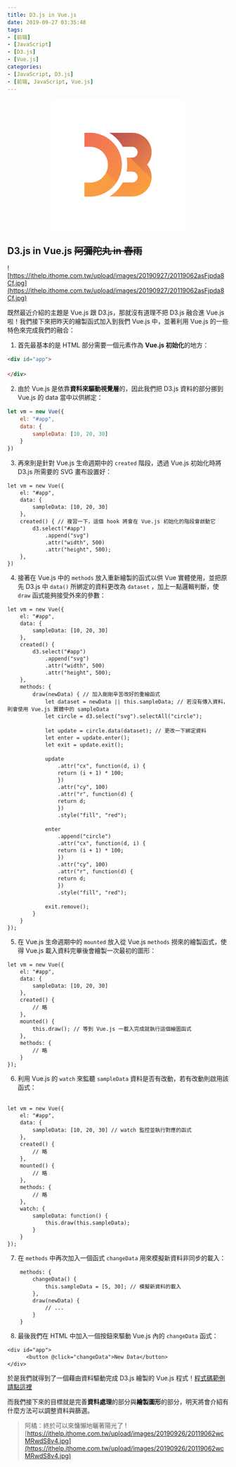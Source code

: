 ```yaml
---
title: D3.js in Vue.js
date: 2019-09-27 03:35:48
tags:
- [前端]
- [JavaScript]
- [D3.js]
- [Vue.js]
categories: 
- [JavaScript, D3.js]
- [前端, JavaScript, Vue.js]
---
```


<div style="display:flex;justify-content:center;">
  <img style="object-fit:cover;" src='/images/d3js/d3.png' width='300px' height='300px' />
</div>

## D3.js in Vue.js ~~阿彌陀丸 in 春雨~~
![https://ithelp.ithome.com.tw/upload/images/20190927/20119062asFjpda8Cf.jpg](https://ithelp.ithome.com.tw/upload/images/20190927/20119062asFjpda8Cf.jpg)

既然最近介紹的主題是 Vue.js 跟 D3.js，那就沒有道理不把 D3.js 融合進 Vue.js 啦！我們接下來把昨天的繪製函式加入到我們 Vue.js 中，並著利用 Vue.js 的一些特色來完成我們的融合：

<!--more-->

1. 首先最基本的是 HTML 部分需要一個元素作為 **Vue.js 初始化**的地方：

```html
<div id="app">
      
</div>
```

2. 由於 Vue.js 是依靠**資料來驅動視覺層**的，因此我們把 D3.js 資料的部分挪到 Vue.js 的 data 當中以供綁定：

```javascript
let vm = new Vue({
    el: "#app",
    data: {
        sampleData: [10, 20, 30]
    }
})
```

3. 再來則是針對 Vue.js 生命週期中的 `created` 階段，透過 Vue.js 初始化時將 D3.js 所需要的 SVG 畫布設置好：

```
let vm = new Vue({
    el: "#app",
    data: {
        sampleData: [10, 20, 30]
    },
    created() { // 複習一下，這個 hook 將會在 Vue.js 初始化的階段會啟動它
        d3.select("#app")
            .append("svg")
            .attr("width", 500)
            .attr("height", 500);
    },
})
```

4. 接著在 Vue.js 中的 `methods` 放入重新繪製的函式以供 Vue 實體使用，並把原先 D3.js 中 `data()` 所綁定的資料更改為 `dataset` ，加上一點邏輯判斷，使 `draw` 函式能夠接受外來的參數：

```
let vm = new Vue({
    el: "#app",
    data: {
        sampleData: [10, 20, 30]
    },
    created() {
        d3.select("#app")
            .append("svg")
            .attr("width", 500)
            .attr("height", 500);
    },
    methods: {
        draw(newData) { // 加入剛剛辛苦改好的重繪函式
            let dataset = newData || this.sampleData; // 若沒有傳入資料，則會使用 Vue.js 實體中的 sampleData
            let circle = d3.select("svg").selectAll("circle");

            let update = circle.data(dataset); // 更改一下綁定資料
            let enter = update.enter();
            let exit = update.exit();

            update
                .attr("cx", function(d, i) {
                return (i + 1) * 100;
                })
                .attr("cy", 100)
                .attr("r", function(d) {
                return d;
                })
                .style("fill", "red");

            enter
                .append("circle")
                .attr("cx", function(d, i) {
                return (i + 1) * 100;
                })
                .attr("cy", 100)
                .attr("r", function(d) {
                return d;
                })
                .style("fill", "red");

            exit.remove();
        }
    }
});
```

5. 在 Vue.js 生命週期中的 `mounted` 放入從 Vue.js `methods` 撈來的繪製函式，使得 Vue.js 載入資料完畢後會繪製一次最初的圖形：

```
let vm = new Vue({
    el: "#app",
    data: {
        sampleData: [10, 20, 30]
    },
    created() {
        // 略
    },
    mounted() { 
        this.draw(); // 等到 Vue.js 一載入完成就執行這個繪圖函式
    },
    methods: {
        // 略
    }
});
```

6. 利用 Vue.js 的 `watch` 來監聽 `sampleData` 資料是否有改動，若有改動則啟用該函式：
```

let vm = new Vue({
    el: "#app",
    data: {
        sampleData: [10, 20, 30] // watch 監控並執行對應的函式
    },
    created() {
        // 略
    },
    mounted() { 
        // 略
    },
    methods: {
        // 略
    },
    watch: {
        sampleData: function() {
            this.draw(this.sampleData);
        }
    }
});
```

7. 在 `methods` 中再次加入一個函式 `changeData` 用來模擬新資料非同步的載入：
```
    methods: {
        changeData() { 
            this.sampleData = [5, 30]; // 模擬新資料的載入
        },
        draw(newData) {
            // ...
        }
    }
```

8. 最後我們在 HTML 中加入一個按鈕來驅動 Vue.js 內的 `changeData` 函式：

```
<div id="app">
      <button @click="changeData">New Data</button>
</div>
```

於是我們就得到了一個藉由資料驅動完成 D3.js 繪製的 Vue.js 程式！[程式碼範例請點這裡](https://codepen.io/ShawnLin0201/pen/rNBbyqX)

而我們接下來的目標就是完善**資料處理**的部分與**繪製圖形**的部分，明天將會介紹有什麼方法可以調整資料與篩選。

> 阿橘：終於可以來慵懶地曬著陽光了
> ![https://ithelp.ithome.com.tw/upload/images/20190926/20119062wcMRwdS8v4.jpg](https://ithelp.ithome.com.tw/upload/images/20190926/20119062wcMRwdS8v4.jpg)
